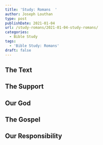 ```yaml
---
title: 'Study: Romans  '
author: Joseph Louthan
type: post
publishDate: 2021-01-04
url: /study-romans/2021-01-04-study-romans/
categories:
  - Bible Study
tags:
  - 'Bible Study: Romans'
draft: false
---
```

## The Text

## The Support

## Our God

## The Gospel

## Our Responsibility

